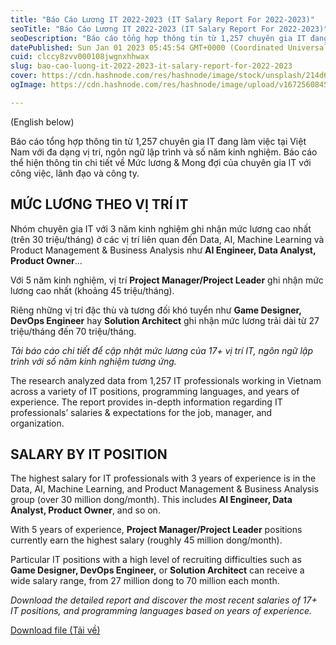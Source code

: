 ```yaml
---
title: "Báo Cáo Lương IT 2022-2023 (IT Salary Report For 2022-2023)"
seoTitle: "Báo Cáo Lương IT 2022-2023 (IT Salary Report For 2022-2023)"
seoDescription: "Báo cáo tổng hợp thông tin từ 1,257 chuyên gia IT đang làm việc tại Việt Nam với đa dạng vị trí, ngôn ngữ lập trình và số năm kinh nghiệm. Báo cáo thể hiện"
datePublished: Sun Jan 01 2023 05:45:54 GMT+0000 (Coordinated Universal Time)
cuid: clccy8zvv000108jwgnxhhwax
slug: bao-cao-luong-it-2022-2023-it-salary-report-for-2022-2023
cover: https://cdn.hashnode.com/res/hashnode/image/stock/unsplash/214d654bc699921f312f821d4a15e810.jpeg
ogImage: https://cdn.hashnode.com/res/hashnode/image/upload/v1672560845327/d0c59384-d6c3-48a0-916c-ec34b361c3da.jpeg

---
```


(English below)

Báo cáo tổng hợp thông tin từ 1,257 chuyên gia IT đang làm việc tại Việt Nam với đa dạng vị trí, ngôn ngữ lập trình và số năm kinh nghiệm. Báo cáo thể hiện thông tin chi tiết về Mức lương & Mong đợi của chuyên gia IT với công việc, lãnh đạo và công ty.

## **MỨC LƯƠNG THEO VỊ TRÍ IT**

Nhóm chuyên gia IT với 3 năm kinh nghiệm ghi nhận mức lương cao nhất (trên 30 triệu/tháng) ở các vị trí liên quan đến Data, AI, Machine Learning và Product Management & Business Analysis như **AI Engineer, Data Analyst, Product Owner**…

Với 5 năm kinh nghiệm, vị trí **Project Manager/Project Leader** ghi nhận mức lương cao nhất (khoảng 45 triệu/tháng).

Riêng những vị trí đặc thù và tương đối khó tuyển như **Game Designer, DevOps Engineer** hay **Solution Architect** ghi nhận mức lương trải dài từ 27 triệu/tháng đến 70 triệu/tháng.

*Tải báo cáo chi tiết để cập nhật mức lương của 17+ vị trí IT, ngôn ngữ lập trình với số năm kinh nghiệm tương ứng.*

The research analyzed data from 1,257 IT professionals working in Vietnam across a variety of IT positions, programming languages, and years of experience. The report provides in-depth information regarding IT professionals’ salaries & expectations for the job, manager, and organization.

## **SALARY BY IT POSITION**

The highest salary for IT professionals with 3 years of experience is in the Data, AI, Machine Learning, and Product Management & Business Analysis group (over 30 million dong/month). This includes **AI Engineer, Data Analyst, Product Owner**, and so on.

With 5 years of experience, **Project Manager/Project Leader** positions currently earn the highest salary (roughly 45 million dong/month).

Particular IT positions with a high level of recruiting difficulties such as **Game Designer, DevOps Engineer,** or **Solution Architect** can receive a wide salary range, from 27 million dong to 70 million each month.

*Download the detailed report and discover the most recent salaries of 17+ IT positions, and programming languages based on years of experience.*

[Download file (Tải về)](https://github.com/ePlus-DEV/storage/blob/main/IT%20Salary%20Report/2022-2023/itviec_bao_cao_luong_it_2022_2023-vn.pdf)